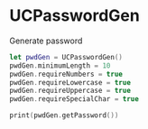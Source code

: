 # UCPasswordGen
Generate password

```swift
let pwdGen = UCPasswordGen()
pwdGen.minimumLength = 10
pwdGen.requireNumbers = true
pwdGen.requireLowercase = true
pwdGen.requireUppercase = true
pwdGen.requireSpecialChar = true

print(pwdGen.getPassword())
```
